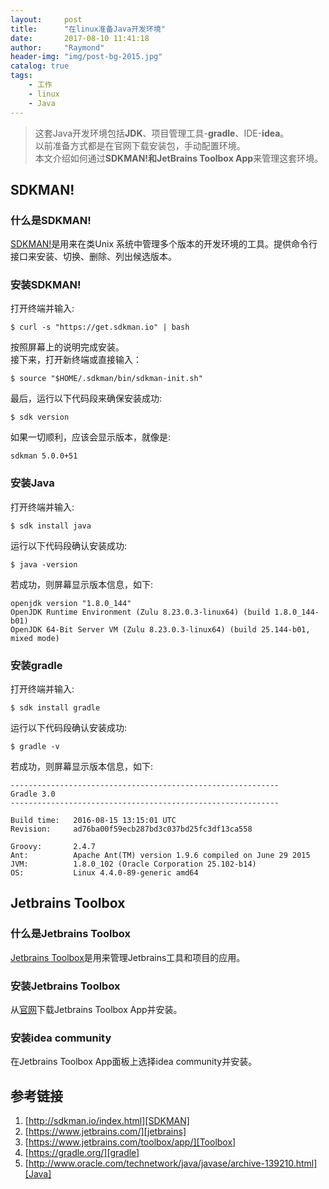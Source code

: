 ```yaml
---
layout:     post
title:      "在linux准备Java开发环境"
date:       2017-08-10 11:41:18
author:     "Raymond"
header-img: "img/post-bg-2015.jpg"
catalog: true
tags:
    - 工作
    - linux
    - Java
---
```


> 这套Java开发环境包括**JDK**、项目管理工具-**gradle**、IDE-**idea**。  
> 以前准备方式都是在官网下载安装包，手动配置环境。  
> 本文介绍如何通过**SDKMAN!**和**JetBrains Toolbox App**来管理这套环境。  

## SDKMAN!

### 什么是SDKMAN!

[SDKMAN!][SDKMAN]是用来在类Unix 系统中管理多个版本的开发环境的工具。提供命令行接口来安装、切换、删除、列出候选版本。  

### 安装SDKMAN!

打开终端并输入:  

```shell
$ curl -s "https://get.sdkman.io" | bash
```

按照屏幕上的说明完成安装。  
接下来，打开新终端或直接输入：

```shell
$ source "$HOME/.sdkman/bin/sdkman-init.sh"
```

最后，运行以下代码段来确保安装成功:

```shell
$ sdk version
```

如果一切顺利，应该会显示版本，就像是:

```shell
sdkman 5.0.0+51
```

### 安装Java

打开终端并输入:  

```shell
$ sdk install java
```

运行以下代码段确认安装成功:

```shell
$ java -version
```

若成功，则屏幕显示版本信息，如下:

```shell
openjdk version "1.8.0_144"
OpenJDK Runtime Environment (Zulu 8.23.0.3-linux64) (build 1.8.0_144-b01)
OpenJDK 64-Bit Server VM (Zulu 8.23.0.3-linux64) (build 25.144-b01, mixed mode)
```

### 安装gradle

打开终端并输入:  

```shell
$ sdk install gradle
```

运行以下代码段确认安装成功:

```shell
$ gradle -v
```

若成功，则屏幕显示版本信息，如下:

```shell
------------------------------------------------------------
Gradle 3.0
------------------------------------------------------------

Build time:   2016-08-15 13:15:01 UTC
Revision:     ad76ba00f59ecb287bd3c037bd25fc3df13ca558

Groovy:       2.4.7
Ant:          Apache Ant(TM) version 1.9.6 compiled on June 29 2015
JVM:          1.8.0_102 (Oracle Corporation 25.102-b14)
OS:           Linux 4.4.0-89-generic amd64
```

## Jetbrains Toolbox

### 什么是Jetbrains Toolbox

[Jetbrains Toolbox][Toolbox]是用来管理Jetbrains工具和项目的应用。

### 安装Jetbrains Toolbox

从[官网][Toolbox]下载Jetbrains Toolbox App并安装。

### 安装idea community

在Jetbrains Toolbox App面板上选择idea community并安装。

## 参考链接

1. [http://sdkman.io/index.html][SDKMAN]
2. [https://www.jetbrains.com/][jetbrains]
3. [https://www.jetbrains.com/toolbox/app/][Toolbox]
4. [https://gradle.org/][gradle]
5. [http://www.oracle.com/technetwork/java/javase/archive-139210.html][Java]

[SDKMAN]: http://sdkman.io/index.html  "SDKMAN!"
[jetbrains]: https://www.jetbrains.com/  "jetbrains"
[Toolbox]: https://www.jetbrains.com/toolbox/app/  "Jetbrains Toolbox"
[gradle]: https://gradle.org/ "gradle"
[Java]: http://www.oracle.com/technetwork/java/javase/archive-139210.html "Java"

